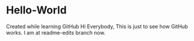 # Hello-World
Created while learning GitHub
Hi Everybody,
This is just to see how GitHub works. I am at readme-edits branch now.
